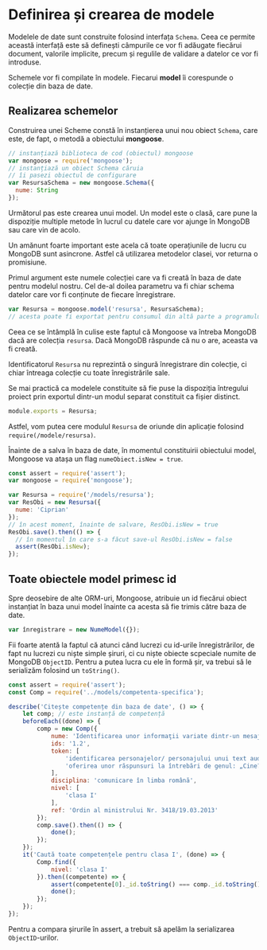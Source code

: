 # Definirea și crearea de modele

Modelele de date sunt construite folosind interfața `Schema`. Ceea ce permite această interfață este să definești câmpurile ce vor fi adăugate fiecărui document, valorile implicite, precum și regulile de validare a datelor ce vor fi introduse.

Schemele vor fi compilate în modele. Fiecarui **model** îi corespunde o colecție din baza de date.

## Realizarea schemelor

Construirea unei Scheme constă în instanțierea unui nou obiect `Schema`, care este, de fapt, o metodă a obiectului **mongoose**.

```javascript
// instanțiază biblioteca de cod (obiectul) mongoose
var mongoose = require('mongoose');
// instanțiază un obiect Schema căruia
// îi pasezi obiectul de configurare
var ResursaSchema = new mongoose.Schema({
  nume: String
});
```

Următorul pas este crearea unui model. Un model este o clasă, care pune la dispoziție multiple metode în lucrul cu datele care vor ajunge în MongoDB sau care vin de acolo.

Un amănunt foarte important este acela că toate operațiunile de lucru cu MongoDB sunt asincrone. Astfel că utilizarea metodelor clasei, vor returna o promisiune.

Primul argument este numele colecției care va fi creată în baza de date pentru modelul nostru. Cel de-al doilea parametru va fi chiar schema datelor care vor fi conținute de fiecare înregistrare.

```javascript
var Resursa = mongoose.model('resursa', ResursaSchema);
// acesta poate fi exportat pentru consumul din altă parte a programului
```

Ceea ce se întâmplă în culise este faptul că Mongoose va întreba MongoDB dacă are colecția `resursa`. Dacă MongoDB răspunde că nu o are, aceasta va fi creată.

Identificatorul `Resursa` nu reprezintă o singură înregistrare din colecție, ci chiar întreaga colecție cu toate înregistrările sale.

Se mai practică ca modelele constituite să fie puse la dispoziția întregului proiect prin exportul dintr-un modul separat constituit ca fișier distinct.

```javascript
module.exports = Resursa;
```

Astfel, vom putea cere modulul `Resursa` de oriunde din aplicație folosind `require(/modele/resursa)`.

Înainte de a salva în baza de date, în momentul constituirii obiectului model, Mongoose va atașa un flag `numeObiect.isNew = true`.

```javascript
const assert = require('assert');
var mongoose = require('mongoose');

var Resursa = require('/models/resursa');
var ResObi = new Resursa({
  nume: 'Ciprian'
});
// în acest moment, înainte de salvare, ResObi.isNew = true
ResObi.save().then(() => {
  // în momentul în care s-a făcut save-ul ResObi.isNew = false
  assert(ResObi.isNew);
});
```

## Toate obiectele model primesc id

Spre deosebire de alte ORM-uri, Mongoose, atribuie un id fiecărui obiect instanțiat în baza unui model înainte ca acesta să fie trimis către baza de date.

```javascript
var înregistrare = new NumeModel({});
```

Fii foarte atentă la faptul că atunci când lucrezi cu id-urile înregistrărilor, de fapt nu lucrezi cu niște simple șiruri, ci cu niște obiecte scpeciale numite de MongoDB `ObjectID`. Pentru a putea lucra cu ele în formă șir, va trebui să le serializăm folosind un `toString()`.

```javascript
const assert = require('assert');
const Comp = require('../models/competenta-specifica');

describe('Citește competențe din baza de date', () => {
    let comp; // este instanță de competență
    beforeEach((done) => {
        comp = new Comp({
            nume: 'Identificarea unor informaţii variate dintr-un mesaj rostit cu claritate',
            ids: '1.2',
            token: [
                'identificarea personajelor/ personajului unui text audiat',
                'oferirea unor răspunsuri la întrebări de genul: „Cine? Ce? Când? Unde? Cum? De ce?”'
            ],
            disciplina: 'comunicare în limba română',
            nivel: [
                'clasa I'
            ],
            ref: 'Ordin al ministrului Nr. 3418/19.03.2013'
        });
        comp.save().then(() => {
            done();
        });
    });
    it('Caută toate competențele pentru clasa I', (done) => {
        Comp.find({
            nivel: 'clasa I'
        }).then((competente) => {
            assert(competente[0]._id.toString() === comp._id.toString());
            done();
        });
    });
});
```

Pentru a compara șirurile în assert, a trebuit să apelăm la serializarea `ObjectID`-urilor.
